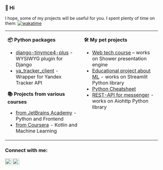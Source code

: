 ### 👋 Hi

I hope, some of my projects will be useful for you. I spent plenty of time on them: 
[![wakatime](https://wakatime.com/badge/user/14c1cb59-a010-42dd-819e-f014f6d1fa29.svg)](https://wakatime.com/@14c1cb59-a010-42dd-819e-f014f6d1fa29)

<table><tr><td valign="top" width="50%">

**📦 Python packages**

* [django-tinymce4-plus](https://github.com/danfimov/django-tinymce4-plus) - WYSIWYG plugin for Django
* [ya_tracker_client](https://github.com/danfimov/ya_tracker_client) - Wrapper for Yandex Tracker API

**📚 Projects from various courses**

* [from JetBrains Academy](https://github.com/danfimov/JetBrains-Academy) - Python and Frontend
* [from Coursera](https://github.com/danfimov/coursera) - Kotlin and Machine Learning
 

  
</td><td valign="top" width="50%">

**🛠 My pet projects**
  
* [Web tech course](https://github.com/danfimov/shower-presentation) – works on Shower presentation engine
* [Educational project about ML](https://github.com/danfimov/Easy-ML) - works on Streamlit Python library
* [Python Cheatsheet](https://github.com/danfimov/python-basics-cheatsheet)
* [REST-API for messenger](https://github.com/danfimov/messenger-api) - works on Aiohttp Python library
  
</td></tr></table>

### Connect with me:

[<img align="left" alt="anfimov_work | Telegram" width="22px" src="https://cdn.jsdelivr.net/npm/simple-icons@v3/icons/telegram.svg" />](https://t.me/anfimov_work)
[<img align="left" alt="lovesolaristics | Mail" width="22px" src="https://cdn.jsdelivr.net/npm/simple-icons@v3/icons/gmail.svg" />](mailto:lovesolaristics@gmail.com)


